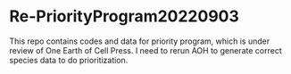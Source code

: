# Re-PriorityProgram20220903
This repo contains codes and data for priority program, which is under review of One Earth of Cell Press. I need to rerun AOH to generate correct species data to do prioritization.
